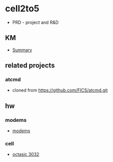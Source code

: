 # cell2to5
* PRD - project and R&D

## KM
* [Summary](km/readme.md)
 

## related projects 

### atcmd
* cloned from https://github.com/FICS/atcmd.git


## hw

### modems
* [modems](modems/readme.md)

### cell
* [octasic 3032](./octi/OCT3032WOctasic.html)

